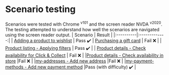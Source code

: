 # Scenario testing
Scenarios were tested with Chrome <sup>v101</sup> and the screen reader NVDA <sup>v2020</sup>. The testing attempted to understand how well the scenarios are navigated using the screen reader output.
| Scenario   |      Result      | 
|:----------|:-------------:|
| [Adding a product to wishlist](https://github.com/canaxess/visionaustralia-designsystem/blob/main/webshop-2nd-round/scenarios/adding-a-product-to-wishlist.md) |  Pass :heavy_check_mark:
| [Purchasing a gift card](https://github.com/canaxess/visionaustralia-designsystem/blob/main/webshop-2nd-round/scenarios/purchasing-a-gift-card.md) |    Fail :x:  |
| [Product listing - Applying filters](https://github.com/canaxess/visionaustralia-designsystem/blob/main/webshop-2nd-round/scenarios/product-listing-applying-filters.md) | Pass :heavy_check_mark: |
| [Product details - Check availability for Click & Collect](https://github.com/canaxess/visionaustralia-designsystem/blob/main/webshop-2nd-round/scenarios/product-details-check-availability-for-click-collect.md) | Fail :x: |
|[Product details - Check availability in store](https://github.com/canaxess/visionaustralia-designsystem/blob/main/webshop-2nd-round/scenarios/product-details-check-availability-in-store.md) |Fail :x: |
|[my-addresses - Add new address](https://github.com/canaxess/visionaustralia-designsystem/blob/main/webshop-2nd-round/scenarios/my-addresses-add-new-address.md) |Fail :x: |
|[my-payment-methods - Add new payment method](https://github.com/canaxess/visionaustralia-designsystem/blob/main/webshop-2nd-round/scenarios/my-payment-methods-add-new-payment-method.md) |Pass (with difficulty) :heavy_check_mark: |
